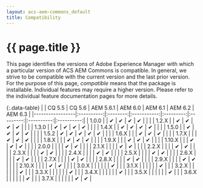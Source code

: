 ```yaml
---
layout: acs-aem-commons_default
title: Compatibility
---
```


# {{ page.title }}

This page identifies the versions of Adobe Experience Manager with which a particular version of ACS AEM Commons is compatible. In general, we strive to be compatible with the current version and the last prior version. For the purpose of this page, _compatible_ means that the package is installable. Individual features may require a higher version. Please refer to the individual feature documentation pages for more details.


{:.data-table}
|                 | CQ 5.5     | CQ 5.6   |  AEM 5.6.1  | AEM 6.0   | AEM 6.1   |  AEM 6.2   |  AEM 6.3   |
|-----------------|:----------:|:--------:|:-----------:|:---------:|:---------:|:----------:|:----------:|
| 1.0.0           |            | &#x2714; | &#x2714;    | &#x2714;  | &#x2714;  |            |            |
| 1.2.X           |            | &#x2714; | &#x2714;    | &#x2714;  | &#x2714;  |            |            |
| 1.3.0           |            | &#x2714; | &#x2714;    | &#x2714;  | &#x2714;  |            |            |
| 1.4.X           |            | &#x2714; | &#x2714;    | &#x2714;  | &#x2714;  |            |            |
| 1.5.0           |            | &#x2714; | &#x2714;    | &#x2714;  | &#x2714;  |            |            |
| 1.5.2           | &#x2714;   | &#x2714; | &#x2714;    | &#x2714;  | &#x2714;  |            |            |
| 1.6.X           |            |          | &#x2714;    | &#x2714;  | &#x2714;  |            |            |
| 1.7.X           |            |          | &#x2714;    | &#x2714;  | &#x2714;  |            |            |
| 1.8.X           |            |          | &#x2714;    | &#x2714;  | &#x2714;  |            |            |
| 1.9.X           |            |          | &#x2714;    | &#x2714;  | &#x2714;  |            |            |
| 1.10.X          |            |          | &#x2714;    | &#x2714;  | &#x2714;  |            |            |
| 2.0.0           |            |          |             | &#x2714;  | &#x2714;  |            |            |
| 2.1.X           |            |          |             | &#x2714;  | &#x2714;  |            |            |
| 2.2.X           |            |          |             | &#x2714;  | &#x2714;  |            |            |
| 2.3.X           |            |          |             | &#x2714;  | &#x2714;  |            |            |
| 2.4.X           |            |          |             | &#x2714;  | &#x2714;  |            |            |
| 2.5.X           |            |          |             | &#x2714;  | &#x2714;  |            |            |
| 2.6.X           |            |          |             | &#x2714;  | &#x2714;  |            |            |
| 2.7.X           |            |          |             | &#x2714;  | &#x2714;  |            |            |
| 2.8.X           |            |          |             | &#x2714;  | &#x2714;  |            |            |
| 2.9.X           |            |          |             | &#x2714;  | &#x2714;  |            |            |
| 2.10.X          |            |          |             | &#x2714;  | &#x2714;  |            |            |
| 3.0.X           |            |          |             |           |           | &#x2714;   |            |
| 3.1.X           |            |          |             |           |           | &#x2714;   |            |
| 3.2.X           |            |          |             |           |           | &#x2714;   |            |
| 3.3.X           |            |          |             |           |           | &#x2714;   |            |
| 3.4.X           |            |          |             |           |           | &#x2714;   |            |
| 3.5.X           |            |          |             |           |           | &#x2714;   |            |
| 3.6.X           |            |          |             |           |           | &#x2714;   |            |
| 3.7.X           |            |          |             |           |           | &#x2714;   |  &#x2714;  |
